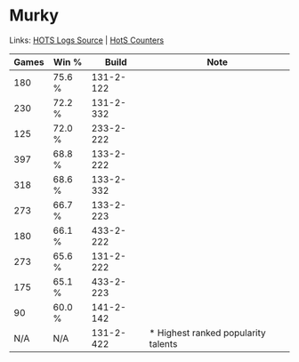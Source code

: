 # Murky

Links: [HOTS Logs Source](https://www.hotslogs.com/Sitewide/HeroDetails?Hero=Murky) | [HotS Counters](http://hotscounters.com/#/hero/Murky)

Games  | Win %  | Build     | Note
-----  | -----  | -----     | ----
180    | 75.6 % | 131-2-122 | 
230    | 72.2 % | 131-2-332 | 
125    | 72.0 % | 233-2-222 | 
397    | 68.8 % | 133-2-222 | 
318    | 68.6 % | 133-2-332 | 
273    | 66.7 % | 133-2-223 | 
180    | 66.1 % | 433-2-222 | 
273    | 65.6 % | 131-2-222 | 
175    | 65.1 % | 433-2-223 | 
90     | 60.0 % | 141-2-142 | 
N/A    | N/A    | 131-2-422 | * Highest ranked popularity talents
